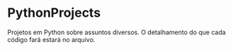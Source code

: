 # PythonProjects
Projetos em Python sobre assuntos diversos. O detalhamento do que cada código fará estará no arquivo.
